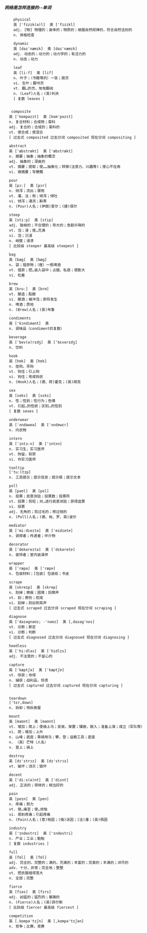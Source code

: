
##### 网络是怎样连接的--单词

        physical
        英 ['fɪzɪk(ə)l]  美 ['fɪzɪkl]
        adj. [物] 物理的；身体的；物质的；根据自然规律的，符合自然法则的
        n. 体格检查

        dynamic
        英 [daɪ'næmɪk]  美 [daɪ'næmɪk]
        adj. 动态的；动力的；动力学的；有活力的
        n. 动态；动力

        leaf
        英 [liːf]  美 [lif] 
        n. 叶子；（书籍等的）一张；扇页
        vi. 生叶；翻书页
        vt. 翻…的页，匆匆翻阅
        n. (Leaf)人名；(英)利夫
        [ 复数 leaves ]


       composite
      英 ['kɒmpəzɪt]  美 [kɑm'pɑzɪt] 
      n. 复合材料；合成物；菊科
      adj. 复合的；合成的；菊科的
      vt. 使合成；使混合
      [ 过去式 composited 过去分词 composited 现在分词 compositing ]

      abstract
      英 ['æbstrækt]  美 ['æbstrækt] 
      n. 摘要；抽象；抽象的概念
      adj. 抽象的；深奥的
      vt. 摘要；提取；使……抽象化；转移(注意力、兴趣等)；使心不在焉
      vi. 做摘要；写梗概

      pour
      英 [pɔː]  美 [pɔr]
      n. 倾泻；流出；骤雨
      vt. 灌，注；倒；倾泻；倾吐
      vi. 倾泻；涌流；斟茶
      n. (Pour)人名；(伊朗)普尔；(捷)保尔

      steep
      英 [stiːp]  美 [stip]
      adj. 陡峭的；不合理的；夸大的；急剧升降的
      vt. 泡；浸；使…充满
      vi. 泡；沉浸
      n. 峭壁；浸渍
      [ 比较级 steeper 最高级 steepest ]

      bag
      英 [bæg]  美 [bæɡ]
      n. 袋；猎获物；（俚）一瓶啤酒
      vt. 猎获；把…装入袋中；占据，私吞；使膨大
      vi. 松垂

      brew
      英 [bruː]  美 [brʊ]
      vt. 酿造；酝酿
      vi. 酿酒；被冲泡；即将发生
      n. 啤酒；质地
      n. (Brew)人名；(英)布鲁
      .
      condiments
      英 ['kɔndimənt]  美
      n. 调味品（condiment的复数）

      beverage
      英 ['bev(ə)rɪdʒ]  美 ['bɛvərɪdʒ]
      n. 饮料

      hook
      英 [hʊk]  美 [hʊk]
      n. 挂钩，吊钩
      vt. 钩住；引上钩
      vi. 钩住；弯成钩状
      n. (Hook)人名；(德、荷)霍克；(英)胡克

      sex
      英 [seks]  美 [sɛks]
      n. 性；性别；性行为；色情
      vt. 引起…的性欲；区别…的性别
      [ 复数 sexes ]

      underwear
      英 ['ʌndəweə]  美 ['ʌndɚwɛr]
      n. 内衣物

      intern
      英 ['ɪntɜːn]  美 ['ɪntɝn]
      n. 实习生，实习医师
      vt. 拘留，软禁
      vi. 作实习医师

      tooltip
      ['tuːltɪp]
      n. 工具提示；提示信息；提示框；提示文本

      poll
      英 [pəʊl]  美 [pol]
      n. 投票；民意测验；投票数；投票所
      vt. 投票；剪短；对…进行民意测验；获得选票
      vi. 投票
      adj. 无角的；剪过毛的；修过枝的
      n. (Poll)人名；(德、匈、罗、英)波尔

      mediator
      英 ['miːdɪeɪtə]  美 ['midɪetɚ]
      n. 调停者；传递者；中介物

      decorator
      英 ['dekəreɪtə]  美 ['dɛkəretɚ]
      n. 装饰者；室内装潢师

      wrapper
      英 ['ræpə]  美 ['ræpɚ]
      n. 包装材料；[包装] 包装纸；书皮

      scrape
      英 [skreɪp]  美 [skrep]
      n. 刮掉；擦痕；困境；刮擦声
      vt. 刮；擦伤；挖成
      vi. 刮掉；刮出刺耳声
      [ 过去式 scraped 过去分词 scraped 现在分词 scraping ]

      diagnose
      英 ['daɪəgnəʊz; -'nəʊz]  美 [,daɪəɡ'nos]
      vt. 诊断；断定
      vi. 诊断；判断
      [ 过去式 diagnosed 过去分词 diagnosed 现在分词 diagnosing ]

      heedless
      英 [ˈhi:dləs]  美 [ˈhidlɪs]
      adj. 不注意的；不留心的

      capture
      英 ['kæptʃə]  美 ['kæptʃɚ]
      vt. 俘获；夺得
      n. 捕获；战利品，俘虏
      [ 过去式 captured 过去分词 captured 现在分词 capturing ]


      teardown
      ['tɛr,down]
      n. 拆卸；待拆房屋

      mount
      英 [maʊnt]  美 [maʊnt]
      vt. 增加；爬上；使骑上马；安装，架置；镶嵌，嵌入；准备上演；成立（军队等）
      vi. 爬；增加；上升
      n. 山峰；底座；乘骑用马；攀，登；运载工具；底座
      n. （英）芒特（人名）
      v. 登上；骑上

      destroy
      英 [dɪˈstrɔɪ]  美 [dɪ'strɔɪ]
      vt. 破坏；消灭；毁坏

      decent
      英 ['diːs(ə)nt]  美 ['disnt]
      adj. 正派的；得体的；相当好的

      pain
      英 [peɪn]  美 [pen]
      n. 疼痛；努力
      vt. 使…痛苦；使…烦恼
      vi. 感到疼痛；引起疼痛
      n. (Pain)人名；(意)帕因；(俄)派因；(法)潘；(英)佩因

      industry
      英 ['ɪndəstrɪ]  美 ['ɪndəstri]
      n. 产业；工业；勤勉
      [ 复数 industries ]

      full
      英 [fʊl]  美 [fʊl]
      adj. 完全的，完整的；满的，充满的；丰富的；完美的；丰满的；详尽的
      adv. 十分，非常；完全地；整整
      vt. 把衣服缝得宽大
      n. 全部；完整

      fierce
      英 [fɪəs]  美 [fɪrs]
      adj. 凶猛的；猛烈的；暴躁的
      n. (Fierce)人名；(英)菲尔斯
      [ 比较级 fiercer 最高级 fiercest ]

      competition
      英 [ˌkɒmpəˈtɪʃn]  美 [,kɑmpə'tɪʃən]
      n. 竞争；比赛，竞赛

